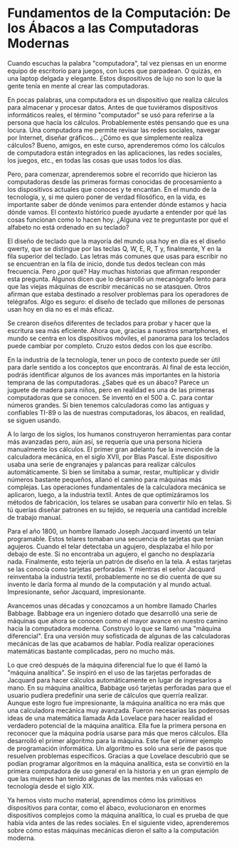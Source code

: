 # Fundamentos de la Computación: De los Ábacos a las Computadoras Modernas

Cuando escuchas la palabra "computadora", tal vez piensas en un enorme equipo de escritorio para juegos, con luces que parpadean. O quizás, en una laptop delgada y elegante. Estos dispositivos de lujo no son lo que la gente tenía en mente al crear las computadoras.

En pocas palabras, una computadora es un dispositivo que realiza cálculos para almacenar y procesar datos. Antes de que tuviéramos dispositivos informáticos reales, el término "computador" se usó para referirse a la persona que hacía los cálculos. Probablemente estés pensando que es una locura. Una computadora me permite revisar las redes sociales, navegar por Internet, diseñar gráficos... ¿Cómo es que simplemente realiza cálculos? Bueno, amigos, en este curso, aprenderemos cómo los cálculos de computadora están integrados en las aplicaciones, las redes sociales, los juegos, etc., en todas las cosas que usas todos los días.

Pero, para comenzar, aprenderemos sobre el recorrido que hicieron las computadoras desde las primeras formas conocidas de procesamiento a los dispositivos actuales que conoces y te encantan. En el mundo de la tecnología, y, si me quiero poner de verdad filosófico, en la vida, es importante saber de dónde venimos para entender dónde estamos y hacia dónde vamos. El contexto histórico puede ayudarte a entender por qué las cosas funcionan como lo hacen hoy. ¿Alguna vez te preguntaste por qué el alfabeto no está ordenado en su teclado?

El diseño de teclado que la mayoría del mundo usa hoy en día es el diseño qwerty, que se distingue por las teclas Q, W, E, R, T y, finalmente, Y en la fila superior del teclado. Las letras más comunes que usas para escribir no se encuentran en la fila de inicio, donde tus dedos teclean con más frecuencia. Pero ¿por qué? Hay muchas historias que afirman responder esta pregunta. Algunos dicen que lo desarrolló un mecanógrafo lento para que las viejas máquinas de escribir mecánicas no se atasquen. Otros afirman que estaba destinado a resolver problemas para los operadores de telégrafos. Algo es seguro: el diseño de teclado que millones de personas usan hoy en día no es el más eficaz.

Se crearon diseños diferentes de teclados para probar y hacer que la escritura sea más eficiente. Ahora que, gracias a nuestros smartphones, el mundo se centra en los dispositivos móviles, el panorama para los teclados puede cambiar por completo. Cruzo estos dedos con los que escribo.

En la industria de la tecnología, tener un poco de contexto puede ser útil para darle sentido a los conceptos que encontrarás. Al final de esta lección, podrás identificar algunos de los avances más importantes en la historia temprana de las computadoras. ¿Sabes qué es un ábaco? Parece un juguete de madera para niños, pero en realidad es una de las primeras computadoras que se conocen. Se inventó en el 500 a. C. para contar números grandes. Si bien tenemos calculadoras como las antiguas y confiables TI-89 o las de nuestras computadoras, los ábacos, en realidad, se siguen usando.

A lo largo de los siglos, los humanos construyeron herramientas para contar más avanzadas pero, aún así, se requería que una persona hiciera manualmente los cálculos. El primer gran adelanto fue la invención de la calculadora mecánica, en el siglo XVII, por Blas Pascal. Este dispositivo usaba una serie de engranajes y palancas para realizar cálculos automáticamente. Si bien se limitaba a sumar, restar, multiplicar y dividir números bastante pequeños, allanó el camino para máquinas más complejas. Las operaciones fundamentales de la calculadora mecánica se aplicaron, luego, a la industria textil. Antes de que optimizáramos los métodos de fabricación, los telares se usaban para convertir hilo en telas. Si tú querías diseñar patrones en su tejido, se requería una cantidad increíble de trabajo manual.

Para el año 1800, un hombre llamado Joseph Jacquard inventó un telar programable. Estos telares tomaban una secuencia de tarjetas que tenían agujeros. Cuando el telar detectaba un agujero, desplazaba el hilo por debajo de este. Si no encontraba un agujero, el gancho no desplazaría nada. Finalmente, esto tejería un patrón de diseño en la tela. A estas tarjetas se las conocía como tarjetas perforadas. Y mientras el señor Jacquard reinventaba la industria textil, probablemente no se dio cuenta de que su invento le daría forma al mundo de la computación y al mundo actual. Impresionante, señor Jacquard, impresionante.

Avancemos unas décadas y conozcamos a un hombre llamado Charles Babbage. Babbage era un ingeniero dotado que desarrolló una serie de máquinas que ahora se conocen como el mayor avance en nuestro camino hacia la computadora moderna. Construyó lo que se llamó una "máquina diferencial". Era una versión muy sofisticada de algunas de las calculadoras mecánicas de las que acabamos de hablar. Podía realizar operaciones matemáticas bastante complicadas, pero no mucho más.

Lo que creó después de la máquina diferencial fue lo que él llamó la "máquina analítica". Se inspiró en el uso de las tarjetas perforadas de Jacquard para hacer cálculos automáticamente en lugar de ingresarlos a mano. En su máquina analítica, Babbage usó tarjetas perforadas para que el usuario pudiera predefinir una serie de cálculos que querría realizar. Aunque este logro fue impresionante, la máquina analítica no era más que una calculadora mecánica muy avanzada. Fueron necesarias las poderosas ideas de una matemática llamada Ada Lovelace para hacer realidad el verdadero potencial de la máquina analítica. Ella fue la primera persona en reconocer que la máquina podría usarse para más que meros cálculos. Ella desarrolló el primer algoritmo para la máquina. Este fue el primer ejemplo de programación informática. Un algoritmo es solo una serie de pasos que resuelven problemas específicos. Gracias a que Lovelace descubrió que se podían programar algoritmos en la máquina analítica, esta se convirtió en la primera computadora de uso general en la historia y en un gran ejemplo de que las mujeres han tenido algunas de las mentes más valiosas en tecnología desde el siglo XIX.

Ya hemos visto mucho material, aprendimos cómo los primitivos dispositivos para contar, como el ábaco, evolucionaron en enormes dispositivos complejos como la máquina analítica, lo cual es prueba de que había vida antes de las redes sociales. En el siguiente video, aprenderemos sobre cómo estas máquinas mecánicas dieron el salto a la computación moderna.
